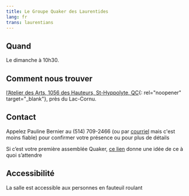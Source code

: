 ```yaml
---
title: Le Groupe Quaker des Laurentides
lang: fr
trans: laurentians
---
```

## Quand
Le dimanche à 10h30. 
## Comment nous trouver
[l’Atelier des Arts, 1056 des Hauteurs, St-Hyppolyte, QC](https://goo.gl/maps/9LgPP2XZ7VcxjvDQ9){:  rel="noopener" target="_blank"}, près du Lac-Cornu.
## Contact
Appelez Pauline Bernier au (514) 709-2466 (ou par [courriel](mailto:laurentian@montreal.quaker.ca) mais c'est moins fiable) pour confirmer votre présence ou pour plus de détails

Si c’est votre première assemblée Quaker, [ce lien](/a_propos.html) donne une idée de ce à quoi s’attendre

## Accessibilité
La salle est accessible aux personnes en fauteuil roulant
